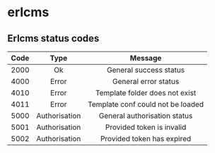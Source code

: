 # erlcms


## Erlcms status codes

| Code          | Type          | Message|
| ------------- |:-------------:| :-----:|
| 2000          | Ok            | General success status |
| 4000          | Error         | General error status |
| 4010          | Error         | Template folder does not exist |
| 4011          | Error         | Template conf could not be loaded |
| 5000          | Authorisation | General authorisation status |
| 5001          | Authorisation | Provided token is invalid |
| 5002          | Authorisation | Provided token has expired |




